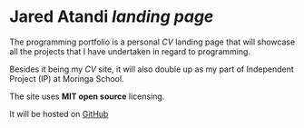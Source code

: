 # Jared Atandi *landing page* #

The programming portfolio is a personal *CV* landing page that will showcase
all the projects that I have undertaken in regard to programming. 

Besides it being my *CV* site, it will also double up as my part of Independent Project (IP)
at Moringa School. 

The site uses **MIT open source** licensing. 

<!-- TODO: fix the live link-->
It will be hosted on [GitHub](https://jaredatandi.github.io/Programming_Portifolio/)
